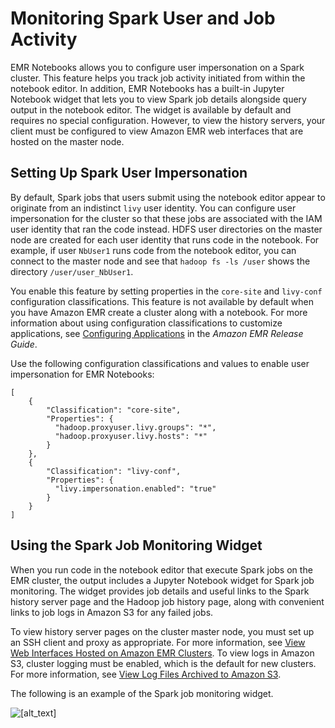 # Monitoring Spark User and Job Activity<a name="emr-managed-notebooks-spark-monitor"></a>

EMR Notebooks allows you to configure user impersonation on a Spark cluster\. This feature helps you track job activity initiated from within the notebook editor\. In addition, EMR Notebooks has a built\-in Jupyter Notebook widget that lets you to view Spark job details alongside query output in the notebook editor\. The widget is available by default and requires no special configuration\. However, to view the history servers, your client must be configured to view Amazon EMR web interfaces that are hosted on the master node\.

## Setting Up Spark User Impersonation<a name="emr-managed-notebooks-user-impersonation"></a>

By default, Spark jobs that users submit using the notebook editor appear to originate from an indistinct `livy` user identity\. You can configure user impersonation for the cluster so that these jobs are associated with the IAM user identity that ran the code instead\. HDFS user directories on the master node are created for each user identity that runs code in the notebook\. For example, if user `NbUser1` runs code from the notebook editor, you can connect to the master node and see that `hadoop fs -ls /user` shows the directory `/user/user_NbUser1`\.

You enable this feature by setting properties in the `core-site` and `livy-conf` configuration classifications\. This feature is not available by default when you have Amazon EMR create a cluster along with a notebook\. For more information about using configuration classifications to customize applications, see [Configuring Applications](https://docs.aws.amazon.com/emr/latest/ReleaseGuide/emr-configure-apps.html) in the *Amazon EMR Release Guide*\.

Use the following configuration classifications and values to enable user impersonation for EMR Notebooks:

```
[
    {
        "Classification": "core-site",
        "Properties": {
          "hadoop.proxyuser.livy.groups": "*",
          "hadoop.proxyuser.livy.hosts": "*"
        }
    },
    {
        "Classification": "livy-conf",
        "Properties": {
          "livy.impersonation.enabled": "true"
        }
    }
]
```

## Using the Spark Job Monitoring Widget<a name="emr-managed-notebooks-monitoring-widget"></a>

When you run code in the notebook editor that execute Spark jobs on the EMR cluster, the output includes a Jupyter Notebook widget for Spark job monitoring\. The widget provides job details and useful links to the Spark history server page and the Hadoop job history page, along with convenient links to job logs in Amazon S3 for any failed jobs\.

To view history server pages on the cluster master node, you must set up an SSH client and proxy as appropriate\. For more information, see [View Web Interfaces Hosted on Amazon EMR Clusters](emr-web-interfaces.md)\. To view logs in Amazon S3, cluster logging must be enabled, which is the default for new clusters\. For more information, see [View Log Files Archived to Amazon S3](emr-manage-view-web-log-files.md#emr-manage-view-web-log-files-s3)\.

The following is an example of the Spark job monitoring widget\.

![\[alt_text\]](http://docs.aws.amazon.com/emr/latest/ManagementGuide/images/spark_monitoring_job_progress.png)